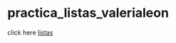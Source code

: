 # practica_listas_valerialeon
click here [listas](https://valerialeonh.github.io./practica_listas_valerialeon)